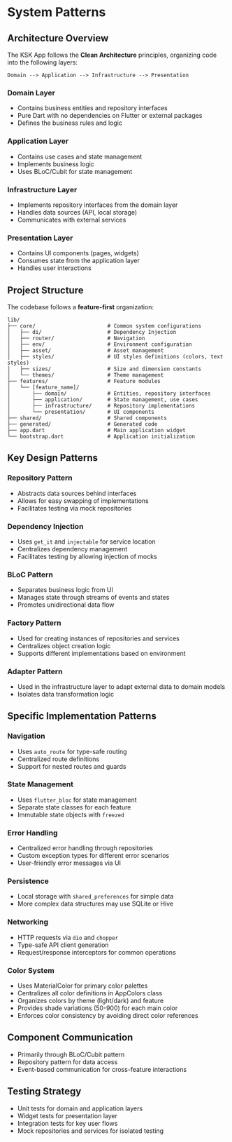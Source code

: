 # System Patterns

## Architecture Overview

The KSK App follows the **Clean Architecture** principles, organizing code into the following layers:

```
Domain --> Application --> Infrastructure --> Presentation
```

### Domain Layer
- Contains business entities and repository interfaces
- Pure Dart with no dependencies on Flutter or external packages
- Defines the business rules and logic

### Application Layer
- Contains use cases and state management
- Implements business logic
- Uses BLoC/Cubit for state management

### Infrastructure Layer
- Implements repository interfaces from the domain layer
- Handles data sources (API, local storage)
- Communicates with external services

### Presentation Layer
- Contains UI components (pages, widgets)
- Consumes state from the application layer
- Handles user interactions

## Project Structure
The codebase follows a **feature-first** organization:

```
lib/
├── core/                       # Common system configurations
│   ├── di/                     # Dependency Injection
│   ├── router/                 # Navigation
│   ├── env/                    # Environment configuration
│   ├── asset/                  # Asset management
│   ├── styles/                 # UI styles definitions (colors, text styles)
│   ├── sizes/                  # Size and dimension constants
│   └── themes/                 # Theme management
├── features/                   # Feature modules
│   └── [feature_name]/         
│       ├── domain/             # Entities, repository interfaces
│       ├── application/        # State management, use cases
│       ├── infrastructure/     # Repository implementations
│       └── presentation/       # UI components
├── shared/                     # Shared components
├── generated/                  # Generated code
├── app.dart                    # Main application widget
└── bootstrap.dart              # Application initialization
```

## Key Design Patterns

### Repository Pattern
- Abstracts data sources behind interfaces
- Allows for easy swapping of implementations
- Facilitates testing via mock repositories

### Dependency Injection
- Uses `get_it` and `injectable` for service location
- Centralizes dependency management
- Facilitates testing by allowing injection of mocks

### BLoC Pattern
- Separates business logic from UI
- Manages state through streams of events and states
- Promotes unidirectional data flow

### Factory Pattern
- Used for creating instances of repositories and services
- Centralizes object creation logic
- Supports different implementations based on environment

### Adapter Pattern
- Used in the infrastructure layer to adapt external data to domain models
- Isolates data transformation logic

## Specific Implementation Patterns

### Navigation
- Uses `auto_route` for type-safe routing
- Centralized route definitions
- Support for nested routes and guards

### State Management
- Uses `flutter_bloc` for state management
- Separate state classes for each feature
- Immutable state objects with `freezed`

### Error Handling
- Centralized error handling through repositories
- Custom exception types for different error scenarios
- User-friendly error messages via UI

### Persistence
- Local storage with `shared_preferences` for simple data
- More complex data structures may use SQLite or Hive

### Networking
- HTTP requests via `dio` and `chopper`
- Type-safe API client generation
- Request/response interceptors for common operations

### Color System
- Uses MaterialColor for primary color palettes
- Centralizes all color definitions in AppColors class
- Organizes colors by theme (light/dark) and feature
- Provides shade variations (50-900) for each main color
- Enforces color consistency by avoiding direct color references

## Component Communication
- Primarily through BLoC/Cubit pattern
- Repository pattern for data access
- Event-based communication for cross-feature interactions

## Testing Strategy
- Unit tests for domain and application layers
- Widget tests for presentation layer
- Integration tests for key user flows
- Mock repositories and services for isolated testing 